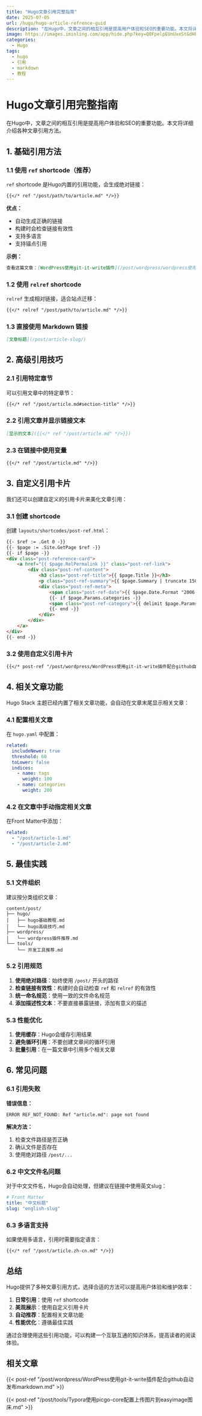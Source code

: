 ```yaml
---
title: "Hugo文章引用完整指南"
date: 2025-07-05
url: /hugo/hugo-article-refrence-guid
description: "在Hugo中，文章之间的相互引用是提高用户体验和SEO的重要功能。本文将详细介绍各种文章引用方法。"
image: https://images.iminling.com/app/hide.php?key=Q0FpelpEUnUxeStGdHFxRjNuZUpaZ0llYzBBUit1SlI1dkdzTlBSRFo1Q2t2UE1uNW15dDNDRWZBS0p3ZEhnellrZVVITFE9
categories:
  - Hugo
tags:
  - hugo
  - 引用
  - markdown
  - 教程
---
```


# Hugo文章引用完整指南

在Hugo中，文章之间的相互引用是提高用户体验和SEO的重要功能。本文将详细介绍各种文章引用方法。

## 1. 基础引用方法

### 1.1 使用 `ref` shortcode（推荐）

`ref` shortcode 是Hugo内置的引用功能，会生成绝对链接：

```markdown
{{</* ref "/post/path/to/article.md" */>}}
```

**优点：**
- 自动生成正确的链接
- 构建时会检查链接有效性
- 支持多语言
- 支持锚点引用

**示例：**
```markdown
查看这篇文章：[WordPress使用git-it-write插件](/post/wordpress/wordpress使用git-it-write插件配合github自动发布markdown/)
```

### 1.2 使用 `relref` shortcode

`relref` 生成相对链接，适合站点迁移：

```markdown
{{</* relref "/post/path/to/article.md" */>}}
```

### 1.3 直接使用 Markdown 链接

```markdown
[文章标题](/post/article-slug/)
```

## 2. 高级引用技巧

### 2.1 引用特定章节

可以引用文章中的特定章节：

```markdown
{{</* ref "/post/article.md#section-title" */>}}
```

### 2.2 引用文章并显示链接文本

```markdown
[显示的文本]({{</* ref "/post/article.md" */>}})
```

### 2.3 在链接中使用变量

```markdown
{{</* ref "/post/article.md" */>}}
```

## 3. 自定义引用卡片

我们还可以创建自定义的引用卡片来美化文章引用：

### 3.1 创建 shortcode

创建 `layouts/shortcodes/post-ref.html`：

```html
{{- $ref := .Get 0 -}}
{{- $page := .Site.GetPage $ref -}}
{{- if $page -}}
<div class="post-reference-card">
    <a href="{{ $page.RelPermalink }}" class="post-ref-link">
        <div class="post-ref-content">
            <h3 class="post-ref-title">{{ $page.Title }}</h3>
            <p class="post-ref-summary">{{ $page.Summary | truncate 150 }}</p>
            <div class="post-ref-meta">
                <span class="post-ref-date">{{ $page.Date.Format "2006-01-02" }}</span>
                {{- if $page.Params.categories -}}
                <span class="post-ref-category">{{ delimit $page.Params.categories ", " }}</span>
                {{- end -}}
            </div>
        </div>
    </a>
</div>
{{- end -}}
```

### 3.2 使用自定义引用卡片

```markdown
{{</* post-ref "/post/wordpress/WordPress使用git-it-write插件配合github自动发布markdown.md" */>}}
```

## 4. 相关文章功能

Hugo Stack 主题已经内置了相关文章功能，会自动在文章末尾显示相关文章：

### 4.1 配置相关文章

在 `hugo.yaml` 中配置：

```yaml
related:
  includeNewer: true
  threshold: 60
  toLower: false
  indices:
    - name: tags
      weight: 100
    - name: categories
      weight: 200
```

### 4.2 在文章中手动指定相关文章

在Front Matter中添加：

```yaml
related:
  - "/post/article-1.md"
  - "/post/article-2.md"
```

## 5. 最佳实践

### 5.1 文件组织

建议按分类组织文章：

```
content/post/
├── hugo/
│   ├── hugo基础教程.md
│   └── hugo高级技巧.md
├── wordpress/
│   └── wordpress插件推荐.md
└── tools/
    └── 开发工具推荐.md
```

### 5.2 引用规范

1. **使用绝对路径**：始终使用 `/post/` 开头的路径
2. **检查链接有效性**：构建时会自动检查 `ref` 和 `relref` 的有效性
3. **统一命名规范**：使用一致的文件命名规范
4. **添加描述性文本**：不要直接暴露链接，添加有意义的描述

### 5.3 性能优化

1. **使用缓存**：Hugo会缓存引用结果
2. **避免循环引用**：不要创建文章间的循环引用
3. **批量引用**：在一篇文章中引用多个相关文章

## 6. 常见问题

### 6.1 引用失败

**错误信息：**
```
ERROR REF_NOT_FOUND: Ref "article.md": page not found
```

**解决方法：**
1. 检查文件路径是否正确
2. 确认文件是否存在
3. 使用绝对路径 `/post/...`

### 6.2 中文文件名问题

对于中文文件名，Hugo会自动处理，但建议在链接中使用英文slug：

```yaml
# Front Matter
title: "中文标题"
slug: "english-slug"
```

### 6.3 多语言支持

如果使用多语言，引用时需要指定语言：

```markdown
{{</* ref "/post/article.zh-cn.md" */>}}
```

## 总结

Hugo提供了多种文章引用方式，选择合适的方法可以提高用户体验和维护效率：

1. **日常引用**：使用 `ref` shortcode
2. **美观展示**：使用自定义引用卡片
3. **自动推荐**：配置相关文章功能
4. **性能优化**：遵循最佳实践

通过合理使用这些引用功能，可以构建一个互联互通的知识体系，提高读者的阅读体验。

## 相关文章

{{< post-ref "/post/wordpress/WordPress使用git-it-write插件配合github自动发布markdown.md" >}}

{{< post-ref "/post/tools/Typora使用picgo-core配置上传图片到easyimage图床.md" >}} 